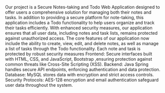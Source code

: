Our project is a Secure Notes-taking and Todo Web Application designed to offer users a comprehensive solution for managing both their notes and tasks. In addition to providing a secure platform for note-taking, this application includes a Todo functionality to help users organize and track their tasks efficiently. With enhanced security measures, our application ensures that all user data, including notes and task lists, remains protected against unauthorized access.
The core features of our application now include the ability to create, view, edit, and delete notes, as well as manage a list of tasks through the Todo functionality. Each note and task is protected by robust security measures
Frontend: Secure interfaces built with HTML, CSS, and JavaScript, Bootstrap ,ensuring protection against common threats like Cross-Site Scripting (XSS).
Backend: Java Spring handles secure API endpoints, enforcing authentication and data protection.
Database: MySQL stores data with encryption and strict access controls.
Security Protocols: AES-128 encryption and email authentication safeguard user data throughout the system.
